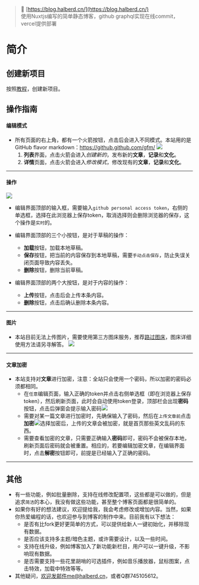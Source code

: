> 🚀 [https://blog.halberd.cn/](https://blog.halberd.cn/)  
> 使用Nuxtjs编写的简单静态博客，github graphql实现在线commit，vercel提供部署

# 简介

## 创建新项目
按照[教程](https://blog.halberd.cn/articles/6562)，创建新项目。

## 操作指南
#### 编辑模式
* 所有页面的右上角，都有一个火箭按钮，点击后会进入不同模式。本站用的是GitHub flavor markdown：https://github.github.com/gfm/ ![](https://s1.ax1x.com/2022/03/17/q9LYPe.png)
  1. **列表**界面，点击火箭会进入*创建新的*，发布新的**文章**，**记录**和**文化**。
  2. **详情**页面，点击火箭会进入*修改模式*，修改现有的**文章**，**记录**和**文化**。
---
#### 操作
![](https://s1.ax1x.com/2022/03/17/q9LN2d.png)
* 编辑界面顶部的输入框，需要输入`github personal access token`，右侧的单选框，选择在此浏览器上保存token，取消选择则会删除浏览器的保存，这个操作是`实时`的。  

* 编辑界面顶部的三个小按钮，是对于草稿的操作：
  * **加载**按钮，加载本地草稿。
  * **保存**按钮，把当前的内容保存到本地草稿，需要`手动点击保存`，防止失误关闭页面导致内容丢失。
  * **删除**按钮，删除当前草稿。  

* 编辑界面顶部的两个大按钮，是对于内容的操作：
  * **上传**按钮，点击后会上传本条内容。
  * **删除**按钮，点击后确认删除本条内容。
---
#### 图片
* 本站目前无法上传图片，需要使用第三方图床服务，推荐[路过图床](https://imgtu.com/)，图床详细使用方法请另寻解答。
![](https://s1.ax1x.com/2022/03/17/q9Lt8H.png)
---
#### 文章加密
* 本站支持对**文章**进行加密，注意：全站只会使用一个密码，所以加密的密码必须都相同。
  * 在`任意`编辑页面，输入正确的token并点击右侧单选框（即在浏览器上保存token），然后刷新页面，此时会自动使用token登录，顶部栏会出现**密码**按钮，点击后弹窗会提示输入密码![](https://s1.ax1x.com/2022/03/17/q9LG5D.png)
  * 需要对某一篇文章进行加密时，先确保输入了密码，然后在`上传文章前`点击**加密**![](https://s1.ax1x.com/2022/03/17/q9LUxA.png)选择加密后，上传的文章会被加密，就是首页那些英文乱码的东西。
  * 需要查看加密的文章，只需要正确输入**密码**即可，密码不会被保存本地，刷新页面后密码就会被重置。相应的，若要编辑加密文章，在编辑界面时，点击**解密**按钮即可，前提是已经输入了正确的密码。
---

## 其他
* 有一些功能，例如批量删除，支持在线修改配置项，这些都是可以做的，但是追求`简洁`的本心，我没有做这些功能，甚至整个博客页面都是很简单的。
* 如果你有好的想法建议，欢迎提给我，我会考虑修改或增加内容。当然，如果你热爱编程的话，也欢迎参与到博客的制作中来。目前我有以下想法：
  * 是否有比fork更好更简单的方式，可以提供给新人一键初始化，并移除现有数据。
  * 是否应该支持多主题/暗色主题，或许需要设计，以及一些时间。
  * 支持在线升级，例如博客加入了新功能新栏目，用户可以一键升级，不影响现有数据。
  * 是否需要支持一些花里胡哨的可选插件，例如音乐播放器，鼠标图案，点击特效，加载中特效等等。
* 其他疑问，欢迎发邮件me@halberd.cn，或者Q群745105612。
